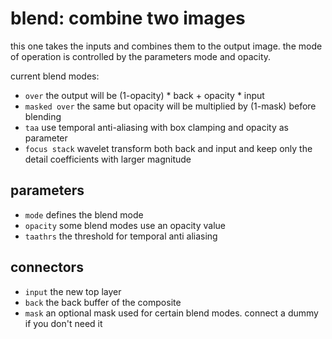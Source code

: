 # blend: combine two images

this one takes the inputs and combines them to the output image. the
mode of operation is controlled by the parameters mode and opacity.

current blend modes:

* `over` the output will be (1-opacity) * back + opacity * input
* `masked over` the same but opacity will be multiplied by (1-mask) before blending
* `taa` use temporal anti-aliasing with box clamping and opacity as parameter
* `focus stack` wavelet transform both back and input and keep only the detail coefficients with larger magnitude


## parameters

* `mode` defines the blend mode
* `opacity` some blend modes use an opacity value
* `taathrs` the threshold for temporal anti aliasing

## connectors

* `input` the new top layer
* `back` the back buffer of the composite
* `mask` an optional mask used for certain blend modes. connect a dummy if you don't need it
